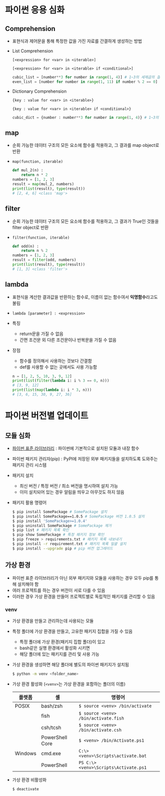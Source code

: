 # 파이썬 응용 심화

## Comprehension

- 표현식과 제어문을 통해 특정한 값을 가진 자료를 간결하게 생성하는 방법

- List Comprehension

  `[<expression> for <var> in <iterable>]`

  `[<expression> for <var> in <iterable> if <conditional>]`

  ```python
  cubic_list = [number**3 for number in range(1, 4)] # 1~3의 세제곱의 결과가 담긴 리스트
  even_list = [number for number in range(1, 11) if number % 2 == 0] # 1부터 10까지의 자연수 중 짝수만
  ```

- Dictionary Comprehension

  `{key : value for <var> in <iterable>}`

  `{key : value for <var> in <iterable> if <conditional>}`

  ```python
  cubic_dict = {number : number**3 for number in range(1, 4)} # 1~3의 세제곱의 결과가 담긴 딕셔너리
  ```



## map

- 순회 가능한 데이터 구조의 모든 요소에 함수를 적용하고, 그 결과를 map object로 반환

- `map(function, iterable)`

  ```python
  def mul_2(n) :
      return n * 2
  numbers = [1, 2, 3]
  result = map(mul_2, numbers)
  print(list(result), type(result))
  # [2, 4, 6] <class 'map'>
  ```

  

## filter

- 순회 가능한 데이터 구조의 모든 요소에 함수를 적용하고, 그 결과가 True인 것들을 filter object로 반환

- `filter(function, iterable)`

  ```python
  def odd(n) :
      return n % 2
  numbers = [1, 2, 3]
  result = filter(odd, numbers)
  print(list(result), type(result))
  # [1, 3] <class 'filter'>
  ```

  

## lambda

- 표현식을 계산한 결과값을 반환하는 함수로, 이름이 없는 함수여서 **익명함수**라고도 불림
- `lambda [parameter] : <expression>`

- 특징
  - return문을 가질 수 없음
  - 간편 조건문 외 다른 조건문이나 반복문을 가질 수 없음
- 장점
  - 함수를 정의해서 사용하는 것보다 간결함
  - def를 사용할 수 없는 곳에서도 사용 가능함 

  ```python
  n = [1, 2, 5, 10, 3, 9, 12]
  print(list(filter(lambda i: i % 3 == 0, n)))
  # [3, 9, 12]
  print(list(map(lambda i: i * 3, n)))
  # [3, 6, 15, 30, 9, 27, 36]
  ```



# 파이썬 버전별 업데이트

## 모듈 심화

- [파이썬 표준 라이브러리](https://docs.python.org/ko/3/library/index.html) : 파이썬에 기본적으로 설치된 모듈과 내장 함수

- 파이썬 패키지 관리자(pip) : PyPI에 저장된 외부 패키지들을 설치하도록 도와주는 패키지 관리 시스템

- 패키지 설치

  - 최신 버전 / 특정 버전 / 최소 버전을 명시하여 설치 가능
  - 이미 설치되어 있는 경우 알림을 띄우고 아무것도 하지 않음

- 패키지 활용 명령어

  ```bash
  $ pip install SomePackage # SomePackage 설치
  $ pip install SomePackage==1.0.5 # SomePackage 버전 1.0.5 설치
  $ pip install 'SomePackage>=1.0.4'
  $ pip uninstall SomePackage # SomePackage 제거
  $ pip list # 패키지 목록 확인
  $ pip show SomePackage # 특정 패키지 정보 확인
  $ pip freeze > requirements.txt # 패키지 목록 내보내기
  $ pip install -r requirement.txt # 패키지 목록 일괄 설치
  $ pip install --upgrade pip # pip 버전 업그레이드
  ```
  
  

## 가상 환경

- 파이썬 표준 라이브러리가 아닌 외부 패키지와 모듈을 사용하는 경우 모두 pip를 통해 설치해야 함
- 여러 프로젝트를 하는 경우 버전이 서로 다를 수 있음
- 이러한 경우 가상 환경을 만들어 프로젝트별로 독립적인 패키지를 관리할 수 있음

### venv

- 가상 환경을 만들고 관리하는데 사용되는 모듈

- 특정 폴더에 가상 환경을 만들고, 고유한 패키지 집합을 가질 수 있음

  - 특정 폴더에 가상 환경(패키지 집합 폴더)이 있고 
  - bash같은 실행 환경에서 활성화 시키면
  - 해당 폴더에 있는 패키지를 관리 및 사용 가능

- 가상 환경을 생성하면 해당 폴더에 별도의 파이썬 패키지가 설치됨

  ```bash
  $ python -m venv <folder_name>
  ```

- 가상 환경 활성화 (`<venv>`는 가상 환경을 포함하는 폴더의 이름)

  | 플랫폼  | 셸              | 명령어                                |
  | ------- | --------------- | ------------------------------------- |
  | POSIX   | bash/zsh        | `$ source <venv> /bin/activate`       |
  |         | fish            | `$ source <venv> /bin/activate.fish`  |
  |         | csh/tcsh        | `$ source <venv> /bin/activate.csh`   |
  |         | PowerShell Core | `$ <venv> /bin/Activate.ps1`          |
  | Windows | cmd.exe         | `C:\> <venv>\Scripts\activate.bat`    |
  |         | PowerShell      | `PS C:\> <venv>\Scripts\Activate.ps1` |

- 가상 환경 비활성화

  `$ deactivate`

